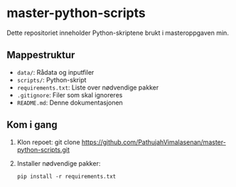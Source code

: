 # master-python-scripts

Dette repositoriet inneholder Python-skriptene brukt i masteroppgaven min.

## Mappestruktur

- `data/`: Rådata og inputfiler   
- `scripts/`: Python-skript  
- `requirements.txt`: Liste over nødvendige pakker  
- `.gitignore`: Filer som skal ignoreres  
- `README.md`: Denne dokumentasjonen  

## Kom i gang

1. Klon repoet:
git clone https://github.com/PathujahVimalasenan/master-python-scripts.git

2. Installer nødvendige pakker:
   ```
   pip install -r requirements.txt
   ```
